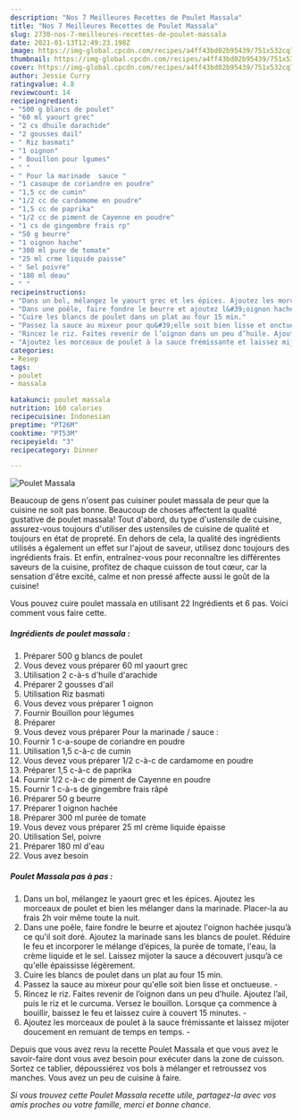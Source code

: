 ```yaml
---
description: "Nos 7 Meilleures Recettes de Poulet Massala"
title: "Nos 7 Meilleures Recettes de Poulet Massala"
slug: 2730-nos-7-meilleures-recettes-de-poulet-massala
date: 2021-01-13T12:49:23.198Z
image: https://img-global.cpcdn.com/recipes/a4ff43bd02b95439/751x532cq70/poulet-massala-photo-principale-de-la-recette.jpg
thumbnail: https://img-global.cpcdn.com/recipes/a4ff43bd02b95439/751x532cq70/poulet-massala-photo-principale-de-la-recette.jpg
cover: https://img-global.cpcdn.com/recipes/a4ff43bd02b95439/751x532cq70/poulet-massala-photo-principale-de-la-recette.jpg
author: Jessie Curry
ratingvalue: 4.8
reviewcount: 14
recipeingredient:
- "500 g blancs de poulet"
- "60 ml yaourt grec"
- "2 cs dhuile darachide"
- "2 gousses dail"
- " Riz basmati"
- "1 oignon"
- " Bouillon pour lgumes"
- " "
- " Pour la marinade  sauce "
- "1 casoupe de coriandre en poudre"
- "1,5 cc de cumin"
- "1/2 cc de cardamome en poudre"
- "1,5 cc de paprika"
- "1/2 cc de piment de Cayenne en poudre"
- "1 cs de gingembre frais rp"
- "50 g beurre"
- "1 oignon hache"
- "300 ml pure de tomate"
- "25 ml crme liquide paisse"
- " Sel poivre"
- "180 ml deau"
- " "
recipeinstructions:
- "Dans un bol, mélangez le yaourt grec et les épices. Ajoutez les morceaux de poulet et bien les mélanger dans la marinade. Placer-la au frais 2h voir même toute la nuit.⁣"
- "Dans une poêle, faire fondre le beurre et ajoutez l&#39;oignon hachée jusqu’à ce qu&#39;il soit doré. Ajoutez la marinade sans les blancs de poulet. Réduire le feu et incorporer le mélange d’épices, la purée de tomate, l&#39;eau, la crème liquide et le sel. Laissez mijoter la sauce a découvert jusqu’à ce qu&#39;elle épaississe légèrement.⁣"
- "Cuire les blancs de poulet dans un plat au four 15 min.⁣"
- "Passez la sauce au mixeur pour qu&#39;elle soit bien lisse et onctueuse.⁣ ⁣"
- "Rincez le riz. Faites revenir de l’oignon dans un peu d’huile. Ajoutez l’ail, puis le riz et le curcuma. Versez le bouillon. Lorsque ça commence à bouillir, baissez le feu et laissez cuire à couvert 15 minutes.⁣ ⁣"
- "Ajoutez les morceaux de poulet à la sauce frémissante et laissez mijoter doucement en remuant de temps en temps.⁣ ⁣"
categories:
- Resep
tags:
- poulet
- massala

katakunci: poulet massala 
nutrition: 160 calories
recipecuisine: Indonesian
preptime: "PT26M"
cooktime: "PT53M"
recipeyield: "3"
recipecategory: Dinner

---
```



![Poulet Massala](https://img-global.cpcdn.com/recipes/a4ff43bd02b95439/751x532cq70/poulet-massala-photo-principale-de-la-recette.jpg)

Beaucoup de gens n'osent pas cuisiner poulet massala de peur que la cuisine ne soit pas bonne. Beaucoup de choses affectent la qualité gustative de poulet massala! Tout d'abord, du type d'ustensile de cuisine, assurez-vous toujours d'utiliser des ustensiles de cuisine de qualité et toujours en état de propreté. En dehors de cela, la qualité des ingrédients utilisés a également un effet sur l'ajout de saveur, utilisez donc toujours des ingrédients frais. Et enfin, entraînez-vous pour reconnaître les différentes saveurs de la cuisine, profitez de chaque cuisson de tout cœur, car la sensation d'être excité, calme et non pressé affecte aussi le goût de la cuisine!

<!--inarticleads1-->

Vous pouvez cuire poulet massala en utilisant 22 Ingrédients et 6 pas. Voici comment vous faire cette.

##### Ingrédients de poulet massala :

1. Préparer 500 g blancs de poulet⁣
1. Vous devez vous préparer 60 ml yaourt grec⁣
1. Utilisation 2 c-à-s d&#39;huile d&#39;arachide⁣
1. Préparer 2 gousses d&#39;ail⁣
1. Utilisation  Riz basmati⁣
1. Vous devez vous préparer 1 oignon⁣
1. Fournir  Bouillon pour légumes⁣
1. Préparer  ⁣
1. Vous devez vous préparer  Pour la marinade / sauce :⁣
1. Fournir 1 c-a-soupe de coriandre en poudre⁣
1. Utilisation 1,5 c-à-c de cumin⁣
1. Vous devez vous préparer 1/2 c-à-c de cardamome en poudre⁣
1. Préparer 1,5 c-à-c de paprika⁣
1. Fournir 1/2 c-à-c de piment de Cayenne en poudre⁣
1. Fournir 1 c-à-s de gingembre frais râpé⁣
1. Préparer 50 g beurre⁣
1. Préparer 1 oignon hachée⁣
1. Préparer 300 ml purée de tomate⁣
1. Vous devez vous préparer 25 ml crème liquide épaisse⁣
1. Utilisation  Sel, poivre⁣
1. Préparer 180 ml d&#39;eau⁣
1. Vous avez besoin  ⁣




<!--inarticleads2-->

##### Poulet Massala pas à pas :

1. Dans un bol, mélangez le yaourt grec et les épices. Ajoutez les morceaux de poulet et bien les mélanger dans la marinade. Placer-la au frais 2h voir même toute la nuit.⁣
1. Dans une poêle, faire fondre le beurre et ajoutez l&#39;oignon hachée jusqu’à ce qu&#39;il soit doré. Ajoutez la marinade sans les blancs de poulet. Réduire le feu et incorporer le mélange d’épices, la purée de tomate, l&#39;eau, la crème liquide et le sel. Laissez mijoter la sauce a découvert jusqu’à ce qu&#39;elle épaississe légèrement.⁣
1. Cuire les blancs de poulet dans un plat au four 15 min.⁣
1. Passez la sauce au mixeur pour qu&#39;elle soit bien lisse et onctueuse.⁣ - ⁣
1. Rincez le riz. Faites revenir de l’oignon dans un peu d’huile. Ajoutez l’ail, puis le riz et le curcuma. Versez le bouillon. Lorsque ça commence à bouillir, baissez le feu et laissez cuire à couvert 15 minutes.⁣ - ⁣
1. Ajoutez les morceaux de poulet à la sauce frémissante et laissez mijoter doucement en remuant de temps en temps.⁣ - ⁣




<!--inarticleads1-->

<p>
Depuis que vous avez revu la recette Poulet Massala et que vous avez le savoir-faire dont vous avez besoin pour exécuter dans la zone de cuisson. Sortez ce tablier, dépoussiérez vos bols à mélanger et retroussez vos manches. Vous avez un peu de cuisine à faire.
</p>

<p>
<i>Si vous trouvez cette Poulet Massala recette utile, partagez-la avec vos amis proches ou votre famille, merci et bonne chance.</i>
</p>
